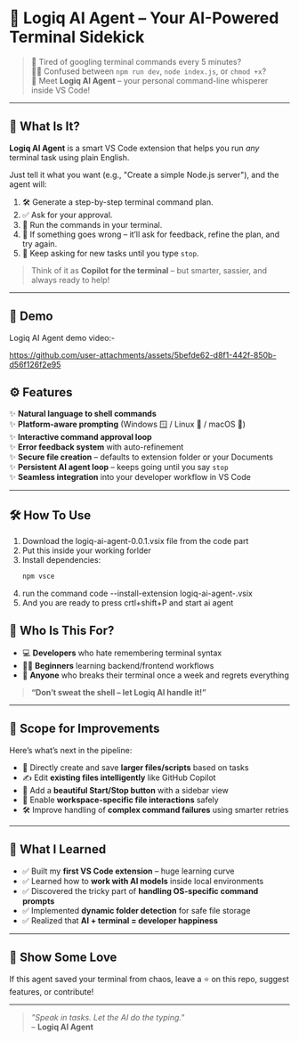 # 🚀 Logiq AI Agent – Your AI-Powered Terminal Sidekick

> 🧠 Tired of googling terminal commands every 5 minutes?  
> 😵‍💫 Confused between `npm run dev`, `node index.js`, or `chmod +x`?  
> 🤖 Meet **Logiq AI Agent** – your personal command-line whisperer inside VS Code!

---

## 🎯 What Is It?

**Logiq AI Agent** is a smart VS Code extension that helps you run *any* terminal task using plain English.

Just tell it what you want (e.g., "Create a simple Node.js server"), and the agent will:
1. 🛠 Generate a step-by-step terminal command plan.
2. ✅ Ask for your approval.
3. 🧾 Run the commands in your terminal.
4. 🔁 If something goes wrong – it’ll ask for feedback, refine the plan, and try again.
5. 🔄 Keep asking for new tasks until you type `stop`.

> Think of it as **Copilot for the terminal** – but smarter, sassier, and always ready to help!

---

## 🎥 Demo

Logiq AI Agent demo video:- 

https://github.com/user-attachments/assets/5befde62-d8f1-442f-850b-d56f126f2e95



## ⚙️ Features

✨ **Natural language to shell commands**  
✨ **Platform-aware prompting** (Windows 🪟 / Linux 🐧 / macOS 🍏)  
✨ **Interactive command approval loop**  
✨ **Error feedback system** with auto-refinement  
✨ **Secure file creation** – defaults to extension folder or your Documents  
✨ **Persistent AI agent loop** – keeps going until you say `stop`  
✨ **Seamless integration** into your developer workflow in VS Code

---
## 🛠 How To Use

1. Download the logiq-ai-agent-0.0.1.vsix file from the code part
2. Put this inside your working forlder
3. Install dependencies:
   ```bash
   npm vsce
   ```
4. run the command code --install-extension logiq-ai-agent-<version>.vsix
5. And you are ready to press crtl+shift+P and start ai agent

## 🌈 Who Is This For?

- 💻 **Developers** who hate remembering terminal syntax  
- 🧑‍🎓 **Beginners** learning backend/frontend workflows  
- 🐚 **Anyone** who breaks their terminal once a week and regrets everything  

> **“Don’t sweat the shell – let Logiq AI handle it!”**

---

## 🔭 Scope for Improvements

Here’s what’s next in the pipeline:

- 📁 Directly create and save **larger files/scripts** based on tasks  
- ✍️ Edit **existing files intelligently** like GitHub Copilot  
- 🧩 Add a **beautiful Start/Stop button** with a sidebar view  
- 📂 Enable **workspace-specific file interactions** safely  
- 🛠 Improve handling of **complex command failures** using smarter retries  

---

## 🤖 What I Learned

- ✅ Built my **first VS Code extension** – huge learning curve  
- ✅ Learned how to **work with AI models** inside local environments  
- ✅ Discovered the tricky part of **handling OS-specific command prompts**  
- ✅ Implemented **dynamic folder detection** for safe file storage  
- ✅ Realized that **AI + terminal = developer happiness**  

---

## 💌 Show Some Love

If this agent saved your terminal from chaos, leave a ⭐ on this repo, suggest features, or contribute!

---

> _"Speak in tasks. Let the AI do the typing."_  
> – **Logiq AI Agent**

   
   
   


